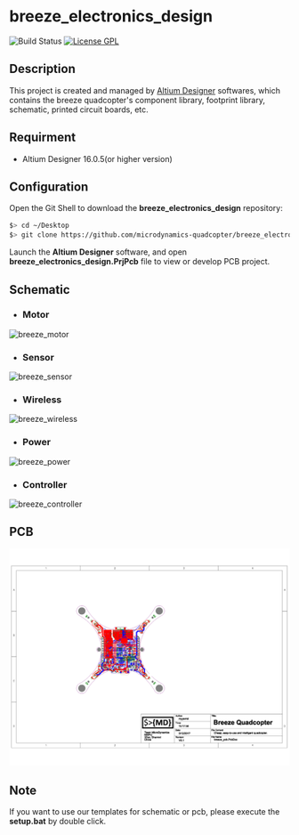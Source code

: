 # breeze_electronics_design

![Build Status](https://img.shields.io/badge/build-passing-brightgreen.svg)
[![License GPL](https://img.shields.io/badge/license-GPL-blue.svg)](../LICENSE)

## Description
This project is created and managed by [Altium Designer](http://www.altium.com) softwares, which contains the breeze quadcopter's component library, footprint library, schematic, printed circuit boards, etc.

## Requirment
* Altium Designer 16.0.5(or higher version)

## Configuration
Open the Git Shell to download the **breeze_electronics_design** repository:
```bash
$> cd ~/Desktop
$> git clone https://github.com/microdynamics-quadcopter/breeze_electronics_design.git
```

Launch the **Altium Designer** software, and open **breeze_electronics_design.PrjPcb** file to view or develop PCB project.

## Schematic
* ### Motor
![breeze_motor](images/breeze_motor.png)

* ### Sensor
![breeze_sensor](images/breeze_sensor.png)

* ### Wireless
![breeze_wireless](images/breeze_wireless.png)

* ### Power
![breeze_power](images/breeze_power.png)

* ### Controller
![breeze_controller](images/breeze_controller.png)

## PCB
![breeze_pcb](images/breeze_pcb.png)

## Note
If you want to use our templates for schematic or pcb, please execute the **setup.bat** by double click.
